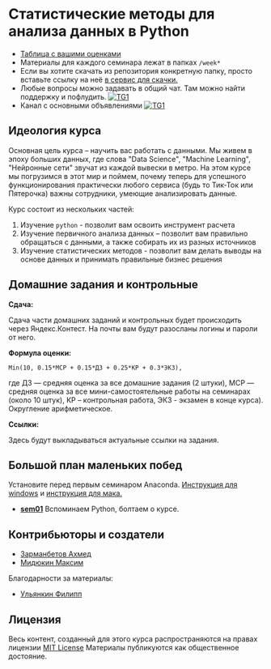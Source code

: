 # Статистические методы для анализа данных в Python

- [Таблица с вашими оценками](https://docs.google.com/spreadsheets/d/1xFRsZ26L666ySqPMMX3OvPiv5HIEGJZfVvravlCBfd0/edit#gid=0)
- Материалы для каждого семинара лежат в папках `/week*`
- Если вы хотите скачать из репозитория конкретную папку, просто вставьте ссылку на неё [в сервис для скачки.](https://minhaskamal.github.io/DownGit/#/home)
- Любые вопросы можно задавать в общий чат. Там можно найти поддержку и пофлудить. [![TG1](https://img.shields.io/badge/Telegram-chat-blue)](https://t.me/+ahuPbt1fWsxiNjhi) 
- Канал с основными объявлениями [![TG1](https://img.shields.io/badge/Telegram-chat-blue)](https://t.me/+cyIRVHwh9lIwMTEy)


## Идеология курса

Основная цель курса – научить вас работать с данными. Мы живем в эпоху больших данных, где слова "Data Science", "Machine Learning", "Нейронные сети" звучат из каждой вывески в метро. На этом курсе мы погрузимся в этот мир и поймем, почему теперь для успешного функционирования практически любого сервиса (будь то Тик-Ток или Пятерочка) важны сотрудники, умеющие анализировать данные. 

Курс состоит из нескольких частей: 

1. Изучение `python` - позволит вам освоить инструмент расчета
2. Изучение первичного анализа данных – позволит вам правильно обращаться с данными, а также собирать их из разных источников
3. Изучение статистических методов - позволит вам делать выводы на основе данных и принимать правильные бизнес решения


## Домашние задания и контрольные

__Сдача:__

Сдача части домашних заданий и контрольных будет происходить через Яндекс.Контест. На почты вам будут разосланы логины и пароли от него.

__Формула оценки:__

```
Min(10, 0.15*МСР + 0.15*ДЗ + 0.25*КР + 0.3*ЭКЗ),
```

где ДЗ — средняя оценка за все домашние задания (2 штуки), МСР — средняя оценка за все мини-самостоятельные работы на семинарах (около 10 штук), КР – контрольная работа, ЭКЗ - экзамен в конце курса). Округление арифметическое.


__Ссылки:__

Здесь будут выкладываться актуальные ссылки на задания.


## Большой план маленьких побед

Установите перед первым семинаром Anaconda. [Инструкция для windows](https://github.com/hse-econ-data-science/dap_2020_fall/blob/master/utils/install_conda_windows.pdf) и [инструкция для мака.](https://github.com/hse-econ-data-science/dap_2020_fall/blob/master/utils/install_conda_mac.pdf)


- [__sem01__](./week01) Вспоминаем Python, болтаем о курсе. 


## Контрибьюторы и создатели

* [Зарманбетов Ахмед](https://github.com/ahmedushka7)
* [Мидюкин Максим](https://github.com/MidiukinM)


Благодарности за материалы:

* [Ульянкин Филипп](https://github.com/FUlyankin)


## Лицензия

Весь контент, созданный для этого курса распространяются на правах лицензии [MIT License](https://github.com/hse-econ-data-science/dap_2020_fall/blob/master/LICENSE) Материалы публикуются как общественное достояние.
